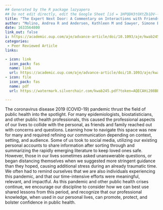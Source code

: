 ```yaml
---
## Generated by the R package lazyapero
## Do not edit directly, edit the Google Sheet [id = 1HPQDH3tOXtZb1DV--8wR9CKAzUz5aywWc2vM3OQ5SrU]
title: "The Expert Next Door: A Commentary on Interactions with Friends and Family During the SARS-CoV-2 Pandemic"
author: "Molino, Andrea R and Andersen, Kathleen M and Sawyer, Simone B and Ðoàn, Lan N and Rivera, Yonaira M and James, Bryan D and Fox, Matthew P and Murray, Eleanor J and **D’Agostino McGowan, Lucy** and Jarrett, Brooke A"
date: 1633564800
link_out: false
i: https://academic.oup.com/aje/advance-article/doi/10.1093/aje/kwab245/6383105?rss=1
categories:
 - Peer Reviewed Article
links:

- icon: link
  icon_pack: fas
  name: link
  url: https://academic.oup.com/aje/advance-article/doi/10.1093/aje/kwab245/6383105?rss=1
- icon: file
  icon_pack: fas
  name: pdf
  url: https://watermark.silverchair.com/kwab245.pdf?token=AQECAHi208BE49Ooan9kkhW_Ercy7Dm3ZL_9Cf3qfKAc485ysgAAAtYwggLSBgkqhkiG9w0BBwagggLDMIICvwIBADCCArgGCSqGSIb3DQEHATAeBglghkgBZQMEAS4wEQQM0AoO0uEzy-2aYHyZAgEQgIICiRKhUxuKx-lGlcAYkitZxI_Djz5KvJBvWxi5eyO56_Z9KwPgmBgTp6tRbawP8zJP7eHIj3kKLtUvVlQ12Lnvu2Cwg143vAxvpCYg4J0y6RyZzeiNK-BlhYAFMzPEbINHMkny8b_-tLbb9WbeYykJJvfHolMCwDgeX3PifOItpQyw0SUxAO4hhhJFPLlhnrd2N1PiWyco3cP-v5ylzAXglz9ovCuV5XH36WI9TluCipHXWXOLhNJPxMLVGk6Lagc3FD8k8MOySdUHAMxvqZscwGAxVaZsnoQpOHwvUiitSeYiDwBLxG_GQj-toR58MsXRq2avrhWeKHB-kMzkjX582nCBYRuDu7BRAezb5iKrdrXWDMZ9WYZ9zQmC1ifefA_Akcn4Lqsqci3U_iiluMU_9Y0B5uazzULL_6-ARt_4J9jC_5sLzjEOt4jv5oPsTz9SYN--CTZMAK8jMiqsTXodpO5CU7f_gpbLCILaKqC_M8XAw9hb1Tkpy_2j6f9QVBoLKzPl_W2euLvyRBXYSJmKsr2RFEigN0mTMeRYOpAiT_MWiCoFPdPCjGxhHwdDFtBvbdGBoWkr1sB28Xjui3qL1rjOBE_SEdTOyaBe4toHXeMAgRGaTuZjAK9-8c-eF0zbhPhMJDe9PQJWWHSAv27E0cucGsySkFeUWO9XQuD_6y5yaZUVQPIKlp7cuOWnWLD-ddq6uMuCDfC8mrm3AH8P9bRB_Byp8wWfSi-fRSZxDzcEG6U8WxRP05pWc6KS3CzuupAAg17RRhrnzgS6MDPMWJD3Cwn0Zy9vqaHT6XqRSP9AzKmghU9kG8fYj4tv7Yk9xnmHgcEtswAVcEU8eQo8J2YYDLLb7lZbtkQ

---
```


The coronavirus disease 2019 (COVID-19) pandemic thrust the field of public health into the spotlight. For many epidemiologists, biostatisticians, and other public health professionals, this caused the professional aspects of our lives to collide with the personal, as friends and family reached out with concerns and questions. Learning how to navigate this space was new for many and required refining our communication depending on context, setting, and audience. Some of us took to social media, utilizing our existing personal accounts to share information after sorting through and summarizing the rapidly emerging literature to keep loved ones safe. However, those in our lives sometimes asked unanswerable questions, or began distancing themselves when we suggested more stringent guidance than they hoped, causing additional stress during an already traumatic time. We often had to remind ourselves that we are also individuals experiencing this pandemic, and that our time-intensive efforts were meaningful, relevant, and impactful. As this pandemic and other public health crises continue, we encourage our discipline to consider how we can best use shared lessons from this period, and recognize that our professional knowledge, when used in our personal lives, can promote, protect, and bolster confidence in public health.

